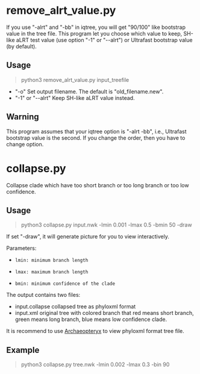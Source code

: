 # remove_alrt_value.py

If you use "-alrt" and "-bb" in iqtree, you will get "90/100" like bootstrap
value in the tree file. This program let you choose which value to keep,
SH-like aLRT test value (use option "-1" or "--alrt") or Ultrafast bootstrap
value (by default).

## Usage

> python3 remove_alrt_value.py input_treefile 

- "-o" Set output filename. The default is "old_filename.new".
- "-1" or "--alrt" Keep SH-like aLRT value instead.

## Warning

This program assumes that your iqtree option is "-alrt -bb", i.e., Ultrafast
bootstrap value is the second. If you change the order, then you have to
change option.

# collapse.py

Collapse clade which have too short branch or too long branch or too low
confidence.

## Usage

> python3 collapse.py input.nwk -lmin 0.001 -lmax 0.5 -bmin 50 -draw

If set "-draw", it will generate picture for you to view interactively.

Parameters:

-     lmin: minimum branch length
-     lmax: maximum branch length
-     bmin: minimum confidence of the clade

The output contains two files:

-    input.collapse  collapsed tree as phyloxml format
-    input.xml       original tree with colored branch that red means short branch, green means long branch, blue means low confidence clade.

It is recommend to use [Archaeopteryx](https://sites.google.com/site/cmzmasek/home/software/archaeopteryx) to view phyloxml format tree file.

## Example

> python3 collapse.py tree.nwk -lmin 0.002 -lmax 0.3 -bin 90 
